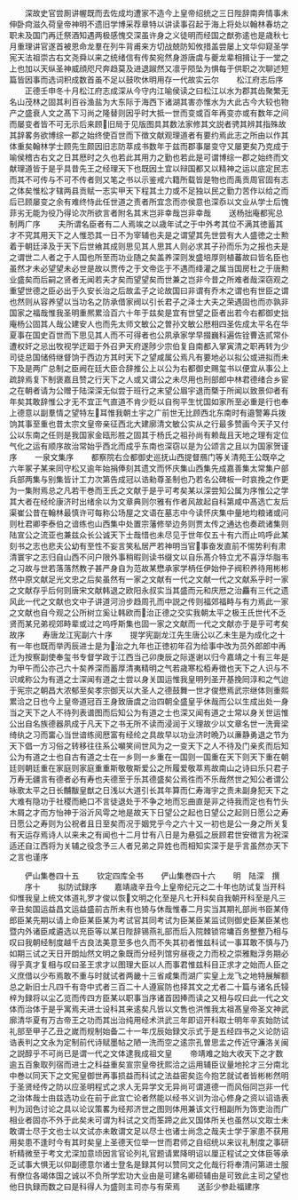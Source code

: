 <!-- { "loadSidebar": true } -->
　　深故史官尝厠讲幄既而去佐成均遭家不造今上皇帝绍统之三日陛辞南奔情事未伸卧疴滋久荷皇帝神明不遗旧学博采荐章特以讲读事召起于海上将处以翰林春坊之职未及国门再迁祭酒知遇两极感愧交深虽许身之义徒明而经国之猷弥逺也是歳秋七月重理讲官遂首被恩命龙羣在列牛背甫来方切战兢防知攸措盖尝屡上文华仰窥圣学宪天法祖崇古右文尧舜以来之统绪信有传矣宛然身游唐虞与夔龙辈相揖让于一堂之上也加以天纵圣神威顔咫尺奔趋莫及进退踧然又凛乎陨坠为惧每于供职之次聊述短篇皆因事而选词积成数首虽不足以鼓吹休明用存一代故实云尔
　　松江府志后序
　　正德壬申冬十月松江府志成深从今守内江喻侯读之曰松江以水为郡其齿聚繁无名山茂林之固其利百谷渔盐为大东际于海西下诸湖其害亦惟水为大此古今大较也物产之盛衰人文之髙下习尚之隆替则因乎时大抵一世而变或百年再变亦或有数年之间而屡变者皆不可无示后来顾旧局于见版图具其数法家修其文説者骋其辨其指殊故其辞畧务欲博综一郡之始终使百世而下徴文献观理道者有要约焉此志之所由以作其体重矣翰林学士顾先生颇因旧志防萃成书数年于兹而郡事屡变守又屡更矣乃克成于喻侯稽古右文之日其厯时之久也若此其用力之勤也若此是可谓博综一郡之始终而文献理道皆于是乎具昔先王之经理天下也既因土宜以辩国都又以精神之运以底定民志而其不可传与不可不传者则又笔之书以示鉴戒六籍所载皆是物也而禹贡周官固有志之体矣惟松才辖两县贡赋一志实甲天下程其土力或不足独以民之勤力苦作以给之而后已顾屡变之余有难终恃此任世道之责者所宜念而亦侯意也深忝以文业从学士后愧菲劣无能为役乃得论次所欲言者附名其末岂非幸哉岂非幸哉
　　送杨拙庵都宪总制两广序
　　夫所谓名臣者有二人焉竢之以歳年试之于中外考其位不满其徳蓄其才不究其用天下之人惟恐其一日不为宰辅也夫是之谓望其先世尝有大人盛徳之士勲着于朝廷泽及于天下后世飨其成则思见其人思其人则必求其子孙而乐为之报也夫是之谓世二人者之于人国也所至而功业随之矣盖养深则发盛培厚则植蕃故曰皆名臣也虽然才未必望望未必世是故以贾传之于文帝迄于不遇而绛灌之属当国房杜之于唐勲业盛矣而后嗣之贤者无闻若夫才矣而望望矣而世兼之岂非今昔之所难者哉深窃观之重望世德之臣必出于久安长治之后故孟子之论故国曰非谓有乔木之谓也有世臣之谓也然则从容养望以当功名之防承借家阀以引长君子之泽士大夫之荣遇固也而亦孰非国家之福哉惟我圣明重熈累洽百六十年于兹矣是宜有世望之臣者出若今右都御史拙庵杨公固其人哉公建安人也而先太师文敏公之曽孙文敏公厯相四圣佐成太平名在华夏事在国史百世而下思见其人而不可得者也公夙承家学早掇巍科遍佐铨曹迭贰常仆遭权奸之忌出牧视学迂廻于外召尹天府遂陟少宗伯复自南都入掌寅清之职再转为少司徒总国储偫继督饷于西边方其时天下之望咸属公焉凡有要地必以拟公或进拟而未下及是两广总制之臣阙在廷大臣合辞推公上以公为右都御史赐玺书以便宜从事公上疏辞焉复下制褒嘉且赞之行天下之人或又谓公之未尽用也刑部郎中林君德绪合乡宦之在朝者请为公赠于陆深深无似尝于班行之末望公眉宇退而槩于所闻以致景仰者有年矣其敢辞惟公才无不宜正气直道不肯少贬以自徇平生忧国如家所至必重是行也奉上德意以副羣情之望特左耳惟我朝土宇之广前世无比顾西北东南时有邉警筹兵拨饷其事至重也昔太宗文皇帝亲征西北大建廓清文敏公实从之行最多赞画今天子又付公以东南之任则是我国家金瓯形胜之固其于杨氏之祖孙尚有赖哉且天地之理有定位气化之运有顺序故治常始乎西北而成乎东南也深窃以是为公颂言之且以为国家贺谨序
　　一泉文集序
　　都察院右佥都御史巡抚山西提督鴈门等关清苑王公既卒之六年冢子某来同守松又逾年始捐俸刻其遗文而怀庆集山西集先成嘉善集太常集户部兵部两集与别集皆计工力次第告成冠以诰勑尊圣制也乃若名公碑板一时哀挽之作更为一集附焉总之凡若干巻而王氏之文献于是乎可考矣某以深尝知公属为序惟公之学其大者在经纶康济时出绪余以为文章典则尔雅有作者风故起自科第咸中髙选亡友后渠崔公昔在翰林最慎许可每称公场屋之文语在墓志中今读怀庆集中量地均粮诸或问则杜君卿李泰伯之谙练也山西集中处置宗藩修举边务则贾太传之通达也奏疏诸集则陆宣公之流亚也兼兹众长公诚天下士哉惜也未尽见于世年仅五十有六而止呜呼此某刻书之志也悲夫公幼有至性不妄言笑私居严若神明当官事奋发直前不惕势利有肃清寰宇之志归自山西不问户限外事稍暇则读书缀文以自乐髙介特立尤不喜浮华脂韦之习故与世若落落然教子甚严身自为范故某懋承家学柄任伊始仲子阀积养待用彬彬然中原文献足光文忠之后矣虽然有一家之文献有一代之文献一代之文献系乎时一家之文献存乎后何则唐宋文献韩退之欧阳永叔实当其盛而元和庆厯之治麤有三代之遗风此一代之文献也文中子讲道河汾步趋周孔而中説之传则福郊福畤与有力焉此一家之文献也自今观之公所树立奚让韩欧而治正德之交实我朝太平之极王氏世代不乏贤而某兄弟视郊畤辈或过之呜呼斯集也固一家之文献而一代之文献亦于是乎可考矣故序
　　寿唐龙江宪副六十序
　　提学宪副龙江先生唐公以乙未生是为成化之十有一年也既而举丙辰进士是为治之九年也正徳初年召为给事中改为员外郎郎中再迁为按察副使奉玺书专督学政于江西当己卯庚辰之际遂谢以归今嘉靖之十有三年是为甲午而公亦己六十矣养深而蓄厚清夷精明之气若歳寒松栢寿徴也天下之人识与不识咸称公为有道之士深闻有道之士尝以身关国运惟我皇明列圣开基挽囘淳和之气迨于宪宗之朝昌大浓郁至矣孝宗御天以大圣人之德鼓舞一世才俊懋焉武宗继体则重熙累洽之日也今上皇帝道冠百王身致唐虞之治四朝全盛皇乎休哉而公以生成出处一身当之天下之人不待列表谱图而后知公为有道之士也深又闻有道之士常以身关世运惟公出自名族德器夙成于凡天下之书无所不读而浸润于义理故少以文章名世一洗膏梁绮纨之习而畱心当世谙练阅厯富有经纶之具故早以功业济时晩乃以亷静勇退之节为天下倡一方习俗之转移往往系公嚬笑间世风为之一变天下之人不待及门亲炙而后知公为有道之士也自古有道之士在一乡则一乡重在一国则一国重在天下则天下重在朝廷则朝廷重在家庭则家庭重重斯敬敬斯爱公之所履爱敬萃焉故南山之诗曰乐只君子万寿无疆言有德者必有寿也夫德至于乐其德盛矣公焉徃而不乐哉然世之知公者谓公咏歌太平之日长黼黻皇猷之日浅以大道引长其年算而仁寿海宇之责未副身犯天下之大难有隐功于社稷而絶口不言徒退处于不争之地而忘曲直是非之待我而定也有竹头木屑之才而方怡神于浴沂风雩之地是故天下日望公之起也日望公之起则日愿公之寿日愿公之寿则为公祝者且日至矣而况于姻党乎今之六十又一初也是公一身之所关复有天运存焉诗人以来未之有闻也十二月廿有八日是为悬弧之辰顾君世安徴言为祝深适还自江西将为关辅之役念予三人者兄弟之异姓也而相知实深于是乎言虽然亦天下之言也谨序




　　俨山集巻四十五
　　钦定四库全书
　　俨山集巻四十六
　　明　陆深　撰
　　序十
　　拟防试録序
　　嘉靖歳辛丑今上皇帝纪元之二十年也防试复当开科仰惟我皇上统文体道礼罗才俊以恢文明之化至是凡七开科矣自我朝开科至是凡三辛丑矣国运益昌文运益盛前古所未有也猗与休哉惟春二月实当其期礼部尚书臣某侍郎臣某先期以请上命臣某臣某为考试官其同考试为臣某臣某监试则御史臣某臣某也暨内外诸臣咸遴选以充臣等以某日陛辞锡燕礼部而后入院棘锁帘墉百务整整乃相与叹曰我朝经制度越千古良法美意至多也久而不失其初者惟兹科试一事耳敢不慎与乃如期三试之天日开朗灿然文明之象既而分经列馆穷昼夜之力而校之崇雅黜浮务期必得乎真才复相与叹曰圣王求才以图理大臣以人而事君惟兹科目正求才之始而人臣之义庶借以少布焉敢不重与时就试者两畿十三省咸集而湖广实皇上龙飞之地特展解额总之新旧士凡四千有竒中式者三百二十人遵宸防也择其文之尤者二十篇与诸名氏锓梓为録将以尘乙览而传四方臣某以职事当序诸首因捧而读之又相与叹曰此一代之文体而治体于是乎寓焉夫进士设科其来逺矣凡皆以文售也洪惟我太祖髙皇帝圣文神武廓清华夏有万古帝王之功而其出治纯用经术洪武三年即诏开科取士明年辛亥始防试礼部至甲子乙丑之嵗而规制始备二十一年戊辰始録文示式于是五经四书之义论防诏诰表判之文永为定制前代诗赋墨帖之陋一洗而空之逺宗孔曽思孟之传近守濂洛关闽之説醇乎不可尚已是谓一代之文体逮我成祖文皇
　　帝靖难之始大收天下之才数逾五百象取列宿而进士之科益重矣宣宗皇帝抚熙洽之运用辅臣议量地抡才三分南北中巻以同天下之文宪皇御世再事损益而科试之法益密矣迄今抱艺就试者皆彬彬然明于圣贤经传之防以应圣明程式之求人无异学文无异尚可谓道德一而风俗同岂非一代之治体哉士由兹选功业在前于此宜亡论者然能以经书义训为治心修身之资以诏诰表判为润色讨论之具以论议策畧为经邦济世之图则体用兼该文行相副所为饰吏治而广相业者固亦不外于此矣未可谓为科试之文而筌蹄之此又国体所关也虽然以文取士未敢谓士尽于文也士以文试亦未敢谓文足以尽士也诸士尚念之哉夫士学于家患不获用用矣患不逢时今有其时矣皇上圣德天位举一世而君师之自绍统以来议礼制度之事研析精微至于考文尤深加意顷因言官论列礼官题请累降明诏以厘正程试之文体臣等承乏试事大惧无以仰副德意尔诸士登名是録其何以赞同文之化哉行将奉清问第进士服有僚位各竭体国之诚以不负所学宏功大业由是可建名卿硕辅由是可致此主司之望也他日执録而数之曰是科得人为盛则主司亦与有荣焉
　　送彭少参赴福建序
